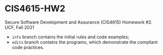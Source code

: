 # CIS4615-HW2
Secure Software Development and Assurance (CIS4615) Homework #2. UCF, Fall 2021

- `info` branch contains the initial rules and code examples;
- `edits` branch contains the programs, which demonstrate the compliant code practices.